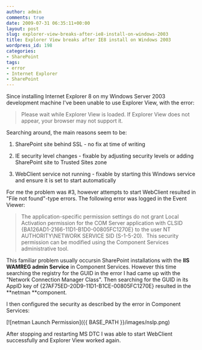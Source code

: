 ```yaml
---
author: admin
comments: true
date: 2009-07-31 06:35:11+00:00
layout: post
slug: explorer-view-breaks-after-ie8-install-on-windows-2003
title: Explorer View breaks after IE8 install on Windows 2003
wordpress_id: 198
categories:
- SharePoint
tags:
- error
- Internet Explorer
- SharePoint
---
```


Since installing Internet Explorer 8 on my Windows Server 2003 development machine I've been unable to use Explorer View, with the error:


> Please wait while Explorer View is loaded. If Explorer View does not appear, your browser may not support it.


Searching around, the main reasons seem to be:



	
  1. SharePoint site behind SSL - no fix at time of writing

	
  2. IE security level changes - fixable by adjusting security levels or adding SharePoint site to Trusted Sites zone

	
  3. WebClient service not running - fixable by starting this Windows service and ensure it is set to start automatically


For me the problem was #3, however attempts to start WebClient resulted in "File not found"-type errors. The following error was logged in the Event Viewer:


> The application-specific permission settings do not grant Local Activation permission for the COM Server application with CLSID
{BA126AD1-2166-11D1-B1D0-00805FC1270E}
to the user NT AUTHORITY\NETWORK SERVICE SID (S-1-5-20).  This security permission can be modified using the Component Services administrative tool.


This familiar problem usually occursin SharePoint installations with the **IIS WAMREG admin Service** in Component Services. However this time searching the registry for the GUID in the error I had came up with the "Network Connection Manager Class". Then searching for the GUID in its AppID key of {27AF75ED-20D9-11D1-B1CE-00805FC1270E} resulted in the **netman **component.

I then configured the security as described by the error in Component Services:

[![netman Launch Permission]({{ BASE_PATH }}/images/nslp.png)

After stopping and restarting MS DTC I was able to start WebClient successfully and Explorer View worked again.
